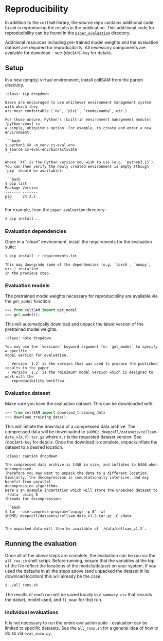 # Reproducibility

In addition to the `cellSAM` library, the source repo contains additional
code to aid in reproducing the results in the publication.
This additional code for reproducibility can be found in the
[`paper_evaluation`][gh-eval] directory.

[gh-eval]: https://github.com/vanvalenlab/cellSAM/tree/master/paper_evaluation

Additional resources including pre-trained model weights and the evaluation dataset
are required for reproducibility.
All necessary components are available for download - see {doc}`API-key` for
details.

## Setup

In a new (empty) virtual environment, install cellSAM from the parent directory.

````{admonition} Example: creating an environment
:class: tip dropdown

Users are encouraged to use whichever environment management system with which they
are most comfortable (`uv`, `pixi`, `conda/mamba`, etc.)

For those unsure, Python's [built-in environment management module][python-venv] is
a simple, ubiquitous option. For example, to create and enter a new environment:

```bash
$ python3.XX -m venv cs-eval-env
$ source cs-eval-env/bin/activate
```

Where `XX` is the Python version you wish to use (e.g. `python3.13`).
You can then verify the newly created environment is empty (though `pip` should be available):

```bash
$ pip list
Package Version
------- -------
pip     24.3.1
```
````

[python-venv]: https://docs.python.org/3/library/venv.html

For example, from the `paper_evaluation` directory:

```bash
$ pip install ..
```

### Evaluation dependencies

Once in a "clean" environment, install the requirements for the evaluation suite:

```bash
$ pip install -r requirements.txt
```

```{note}
This may downgrade some of the dependencies (e.g. `torch`, `numpy`, etc.) installed
in the previous step.
```

### Evaluation models

The pretrained model weights necessary for reproducibility are available via the `get_model`
function:

```python
>>> from cellSAM import get_model
>>> get_model();
```

This will automatically download and unpack the latest version of the pretrained model weights.

```{admonition} Model versions
:class: note dropdown

You may use the `version=` keyword argument for `get_model` to specify a specific
model version for evaluation.

 - Version `1.2` is the version that was used to produce the published results in the paper
 - Version `1.2` is the *minimum* model version which is designed to work with the
   reproducibility workflow.
```

### Evaluation dataset

Make sure you have the evaluation dataset. This can be downloaded with:

```python
>>> from cellSAM import download_training_data
>>> download_training_data()
```

This will initiate the download of a compressed data archive.
The compressed data will be downloaded to
`$HOME/.deepcell/datasets/cellsam-data_v{X.Y}.tar.gz` where `X.Y` is the requested
dataset version.
See {doc}`API-key` for details.
Once the download is complete, unpack/inflate the dataset to a desired location.

````{admonition} Dataset Size
:class: caution dropdown

The compressed data archive is 14GB in size, and inflates to 84GB when uncompressed.
Therefore you may want to unpack the data to a different location.
Similarly, the decompression is comuptationally intensive, and may benefit from parallel
decompression algorithms.
Here's an example incantation which will store the unpacked dataset to `/data` using 8
threads for decompression:

```bash
$ tar --use-compress-program="unpigz -p 8" -xf $HOME/.deepcell/datasets/cellsam-data_v1.2.tar.gz -C /data
```

The unpacked data will then be available at `/data/cellsam_v1.2`.
````

## Running the evaluation

Once all of the above steps are complete, the evaluation can be run via the `all_run.sh`
shell script.
Before running, ensure that the variables at the top of the file reflect the locations of
the models/dataset on your system.
If you used the defaults in all the steps above (and unpacked the dataset in its
download location) this will already be the case.

```bash
$ ./all_runs.sh
```

The results of each run will be saved locally in a `summary.csv` that records the datset,
model used, and `f1_mean` for that run.

### Individual evaluations

It is not necessary to run the entire evaluation suite - evaluation can be limited to
specific datasets.
See the `all_runs.sh` for a general idea of how to do so via `eval_main.py`.
